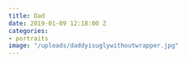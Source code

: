 ```yaml
---
title: Dad
date: 2019-01-09 12:18:00 Z
categories:
- portraits
image: "/uploads/daddyisuglywithoutwrapper.jpg"
---
```


